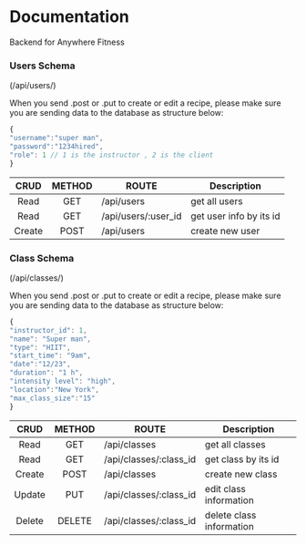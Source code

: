 # Documentation

Backend for Anywhere Fitness <br/>

### Users Schema

(/api/users/)<br/>

When you send .post or .put to create or edit a recipe, please make sure you are sending data to the database as structure below:

```js
{
"username":"super man",
"password":"1234hired",
"role": 1 // 1 is the instructor , 2 is the client
}
```

|  CRUD  | METHOD | ROUTE               | Description             |
| :----: | :----: | ------------------- | ----------------------  |
|  Read  |  GET   | /api/users          | get all users           |
|  Read  |  GET   | /api/users/:user_id | get user info by its id |
| Create |  POST  | /api/users          | create new user         |


### Class Schema

(/api/classes/)<br/>

When you send .post or .put to create or edit a recipe, please make sure you are sending data to the database as structure below:

```js
{
"instructor_id": 1,
"name": "Super man",
"type": "HIIT",
"start_time": "9am",
"date":"12/23",
"duration": "1 h",
"intensity level": "high",
"location":"New York",
"max_class_size":"15"
}
```

|  CRUD  | METHOD | ROUTE                        | Description               |
| :----: | :----: | ---------------------------- | ------------------------- |
|  Read  |  GET   | /api/classes                 | get all classes           |
|  Read  |  GET   | /api/classes/:class_id       | get class by its id       |
| Create |  POST  | /api/classes                 | create new class          |
| Update |  PUT   | /api/classes/:class_id       | edit class information    |
| Delete | DELETE | /api/classes/:class_id       | delete class information  |
